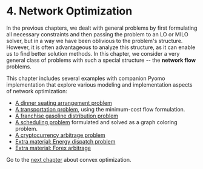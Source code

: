 # 4. Network Optimization

In the previous chapters, we dealt with general problems by first formulating all necessary constraints and then passing the problem to an LO or MILO solver, but in a way we have been oblivious to the problem's structure. However, it is often advantageous to analyze this structure, as it can enable us to find better solution methods. In this chapter, we consider a very general class of problems with such a special structure -- the **network flow** problems.

This chapter includes several examples with companion Pyomo implementation that explore various modeling and implementation aspects of network optimization:

* [A dinner seating arrangement problem](dinner-seat-allocation.ipynb)
* [A transportation problem](mincost-flow.ipynb), using the minimum-cost flow formulation.
* [A franchise gasoline distribution problem](gasoline-distribution.ipynb)
* [A scheduling problem](graph-coloring.ipynb) formulated and solved as a graph coloring problem.
* [A cryptocurrency arbitrage problem](cryptocurrency-arbitrage.ipynb)
* [Extra material: Energy dispatch problem](power-network.ipynb)
* [Extra material: Forex arbitrage](forex-arbitrage.ipynb)

Go to the [next chapter](../05/05.00.md) about convex optimization.